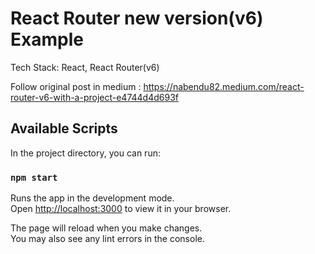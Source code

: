 # React Router new version(v6) Example

Tech Stack: React, React Router(v6)

Follow original post in medium : https://nabendu82.medium.com/react-router-v6-with-a-project-e4744d4d693f

## Available Scripts

In the project directory, you can run:

### `npm start`

Runs the app in the development mode.\
Open [http://localhost:3000](http://localhost:3000) to view it in your browser.

The page will reload when you make changes.\
You may also see any lint errors in the console.

